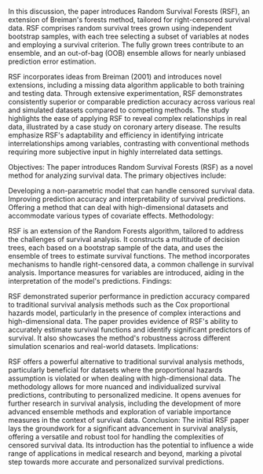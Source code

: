 In this discussion, the paper introduces Random Survival Forests (RSF), an extension of Breiman's forests method, tailored for right-censored survival data. RSF comprises random survival trees grown using independent bootstrap samples, with each tree selecting a subset of variables at nodes and employing a survival criterion. The fully grown trees contribute to an ensemble, and an out-of-bag (OOB) ensemble allows for nearly unbiased prediction error estimation.

RSF incorporates ideas from Breiman (2001) and introduces novel extensions, including a missing data algorithm applicable to both training and testing data. Through extensive experimentation, RSF demonstrates consistently superior or comparable prediction accuracy across various real and simulated datasets compared to competing methods. The study highlights the ease of applying RSF to reveal complex relationships in real data, illustrated by a case study on coronary artery disease. The results emphasize RSF's adaptability and efficiency in identifying intricate interrelationships among variables, contrasting with conventional methods requiring more subjective input in highly interrelated data settings.

Objectives:
The paper introduces Random Survival Forests (RSF) as a novel method for analyzing survival data. The primary objectives include:

Developing a non-parametric model that can handle censored survival data.
Improving prediction accuracy and interpretability of survival predictions.
Offering a method that can deal with high-dimensional datasets and accommodate various types of covariate effects.
Methodology:

RSF is an extension of the Random Forests algorithm, tailored to address the challenges of survival analysis.
It constructs a multitude of decision trees, each based on a bootstrap sample of the data, and uses the ensemble of trees to estimate survival functions.
The method incorporates mechanisms to handle right-censored data, a common challenge in survival analysis.
Importance measures for variables are introduced, aiding in the interpretation of the model's predictions.
Findings:

RSF demonstrated superior performance in prediction accuracy compared to traditional survival analysis methods such as the Cox proportional hazards model, particularly in the presence of complex interactions and high-dimensional data.
The paper provides evidence of RSF's ability to accurately estimate survival functions and identify significant predictors of survival.
It also showcases the method's robustness across different simulation scenarios and real-world datasets.
Implications:

RSF offers a powerful alternative to traditional survival analysis methods, particularly beneficial for datasets where the proportional hazards assumption is violated or when dealing with high-dimensional data.
The methodology allows for more nuanced and individualized survival predictions, contributing to personalized medicine.
It opens avenues for further research in survival analysis, including the development of more advanced ensemble methods and exploration of variable importance measures in the context of survival data.
Conclusion:
The initial RSF paper lays the groundwork for a significant advancement in survival analysis, offering a versatile and robust tool for handling the complexities of censored survival data. Its introduction has the potential to influence a wide range of applications in medical research and beyond, marking a pivotal step towards more accurate and personalized survival predictions.
